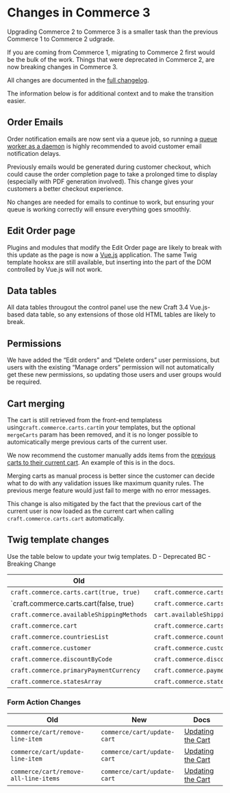 # Changes in Commerce 3

Upgrading Commerce 2 to Commerce 3 is a smaller task than the previous Commerce 1 to Commerce 2 udgrade. 

If you are coming from Commerce 1, migrating to Commerce 2 first would be the bulk of the work. Things that were deprecated in Commerce 2, are now breaking changes in Commerce 3.

All changes are documented in the [full changelog](https://github.com/craftcms/commerce/blob/master/CHANGELOG.md#300---2020-01-28). 

The information below is for additional context and to make the transition easier.


## Order Emails

Order notification emails are now sent via a queue job, so running a [queue worker as a daemon](https://nystudio107.com/blog/robust-queue-job-handling-in-craft-cms)  is highly recommended to avoid customer email notification delays.

Previously emails would be generated during customer checkout, which could cause the order completion page to take a prolonged time to display (especially with PDF generation involved). This change gives your customers a better checkout experience.

No changes are needed for emails to continue to work, but ensuring your queue is working correctly will ensure everything goes smoothly.


## Edit Order page

Plugins and modules that modify the Edit Order page are likely to break with this update as the page is now a [Vue.js](https://vuejs.org/) application. The same Twig template hooksx are still available, but inserting into the part of the DOM controlled by Vue.js will not work.


## Data tables

All data tables througout the control panel use the new Craft 3.4 Vue.js-based data table, so any extensions of those old HTML tables are likely to break.


## Permissions

We have added the “Edit orders” and “Delete orders” user permissions, but users with the existing “Manage orders” permission will not automatically get these new permissions, so updating those users and user groups would be required.


## Cart merging

The cart is still retrieved from the front-end templatess using`craft.commerce.carts.cart`in your templates, but the optional `mergeCarts` param has been removed, and it is no longer possible to automicatically merge previous carts of the current user. 

We now recommend the customer manually adds items from the [previous carts to their current cart](adding-to-and-updating-the-cart.md#restoring-previous-cart-contents). An example of this is in the docs.

Merging carts as manual process is better since the customer can decide what to do with any validation issues like maximum quanity rules. The previous merge feature would just fail to merge with no error messages. 

This change is also mitigated by the fact that the previous cart of the current user is now loaded as the current cart when calling `craft.commerce.carts.cart` automatically.


## Twig template changes


Use the table below to update your twig templates.
D - Deprecated
BC - Breaking Change

| Old                                       | New                                                         | Change
|-------------------------------------------|-------------------------------------------------------------|--------
| `craft.commerce.carts.cart(true, true)  ` | `craft.commerce.carts.cart(true)`                           | BC
| `craft.commerce.carts.cart(false, true)   | `craft.commerce.carts.cart(false)`                          | BC
| `craft.commerce.availableShippingMethods` | `cart.availableShippingMethod`                              | BC
| `craft.commerce.cart`                     | `craft.commerce.carts.cart`                                 | BC
| `craft.commerce.countriesList`            | `craft.commerce.countries.allStatesAsListGroupedByCountryId`| BC
| `craft.commerce.customer`                 | `craft.commerce.customers.customer`                         | BC
| `craft.commerce.discountByCode`           | `craft.commerce.discounts.discountByCode`                   | BC
| `craft.commerce.primaryPaymentCurrency`   | `craft.commerce.paymentCurrencies.primaryPaymentCurrency`   | BC
| `craft.commerce.statesArray`              | `craft.commerce.states.allStatesAsList`                     | BC



### Form Action Changes

| Old                                       | New                            | Docs
|-------------------------------------------|--------------------------------|-------
| `commerce/cart/remove-line-item`          | `commerce/cart/update-cart`    | [Updating the Cart](adding-to-and-updating-the-cart.md#updating-line-items)
| `commerce/cart/update-line-item`          | `commerce/cart/update-cart`    | [Updating the Cart](adding-to-and-updating-the-cart.md#updating-line-items)
| `commerce/cart/remove-all-line-items`     | `commerce/cart/update-cart`    | [Updating the Cart](adding-to-and-updating-the-cart.md#updating-line-items)
